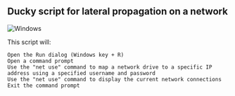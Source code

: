 ## Ducky script for lateral propagation on a network
![Windows](https://img.shields.io/badge/Windows-0078D6?style=for-the-badge&logo=windows&logoColor=white)

This script will:

    Open the Run dialog (Windows key + R)
    Open a command prompt
    Use the "net use" command to map a network drive to a specific IP address using a specified username and password
    Use the "net use" command to display the current network connections
    Exit the command prompt
